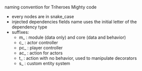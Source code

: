 naming convention for Triheroes Mighty code
- every nodes are in snake_case
- injected dependencies fields name uses the initial letter of the dependency type
- suffixes:
    - m_ : module (data only) and core (data and behavior)
    - c_ : actor controller
    - pc_ : player controller
    - ac_ : action for actors
    - t_ : action with no behavior, used to manipulate decorators
    - s_ : custom entity system